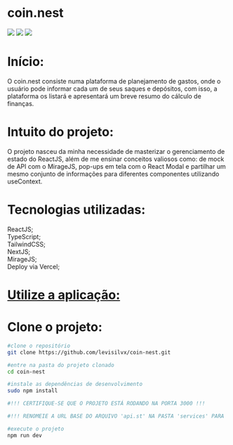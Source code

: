 <h1>
    coin.nest
</h1>

<img src="https://ik.imagekit.io/blhmmigq8/Captura%20de%20tela%20de%202024-04-01%2014-48-28.png?updatedAt=1711994067130">
<img src="https://ik.imagekit.io/blhmmigq8/Captura%20de%20tela%20de%202024-04-01%2014-49-18.png?updatedAt=1711994065973">
<img src="https://ik.imagekit.io/blhmmigq8/Captura%20de%20tela%20de%202024-04-01%2014-50-11.png?updatedAt=1711994067412">

<h1>
    Início:
</h1>
<p>
    O coin.nest consiste numa plataforma de planejamento de gastos, onde o usuário pode informar cada um de seus saques e depósitos, com isso, a plataforma os listará e apresentará um breve resumo do cálculo de finanças.
</p>

<h1>
    Intuito do projeto:
</h1>

<p>
    O projeto nasceu da minha necessidade de masterizar o gerenciamento de estado do ReactJS, além de me ensinar conceitos valiosos como: de mock de API com o MirageJS, pop-ups em tela com o React Modal e partilhar um mesmo conjunto de informações para diferentes componentes utilizando useContext.
</p>

<h1>
    Tecnologias utilizadas:
</h1>
<p>
    ReactJS; <br/>
    TypeScript;<br/>
    TailwindCSS;<br/>
    NextJS;<br/>
    MirageJS;<br/>
    Deploy via Vercel;<br/>
</p>

<h1>
    <a href="https://coin-nest.vercel.app/">Utilize a aplicação:</a>
</h1>
<h1>
    Clone o projeto:
</h1>

```bash
#clone o repositório
git clone https://github.com/levisilvx/coin-nest.git

#entre na pasta do projeto clonado
cd coin-nest

#instale as dependências de desenvolvimento
sudo npm install

#!!! CERTIFIQUE-SE QUE O PROJETO ESTÁ RODANDO NA PORTA 3000 !!!

#!!! RENOMEIE A URL BASE DO ARQUIVO 'api.st' NA PASTA 'services' PARA 'localhost:3000' !!!

#execute o projeto
npm run dev
```
